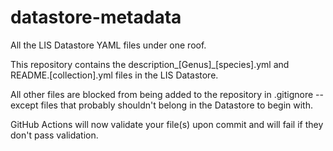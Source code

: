 # datastore-metadata
All the LIS Datastore YAML files under one roof.

This repository contains the description_[Genus]_[species].yml and README.[collection].yml files in the LIS Datastore.

All other files are blocked from being added to the repository in .gitignore -- except files that probably shouldn't belong in the Datastore to begin with.

GitHub Actions will now validate your file(s) upon commit and will fail if they don't pass validation.
